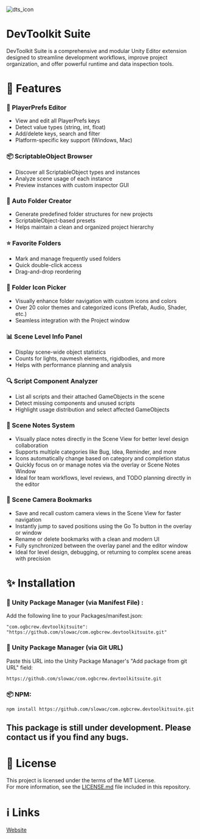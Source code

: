 ![dts_icon](https://github.com/user-attachments/assets/167952d4-fd3a-4c46-b84f-3b814d1c4f62)

# DevToolkit Suite

DevToolkit Suite is a comprehensive and modular Unity Editor extension designed to streamline development workflows, improve project organization, and offer powerful runtime and data inspection tools.

# 🔧 Features

### 🔐 PlayerPrefs Editor
- View and edit all PlayerPrefs keys
- Detect value types (string, int, float)
- Add/delete keys, search and filter
- Platform-specific key support (Windows, Mac)

### 📦 ScriptableObject Browser
- Discover all ScriptableObject types and instances
- Analyze scene usage of each instance
- Preview instances with custom inspector GUI

### 📁 Auto Folder Creator
- Generate predefined folder structures for new projects
- ScriptableObject-based presets
- Helps maintain a clean and organized project hierarchy

### ⭐ Favorite Folders
- Mark and manage frequently used folders
- Quick double-click access
- Drag-and-drop reordering

### 🎨 Folder Icon Picker
- Visually enhance folder navigation with custom icons and colors
- Over 20 color themes and categorized icons (Prefab, Audio, Shader, etc.)
- Seamless integration with the Project window

### 📊 Scene Level Info Panel
- Display scene-wide object statistics
- Counts for lights, navmesh elements, rigidbodies, and more
- Helps with performance planning and analysis

### 🔍 Script Component Analyzer
- List all scripts and their attached GameObjects in the scene
- Detect missing components and unused scripts
- Highlight usage distribution and select affected GameObjects

### 📝 Scene Notes System
- Visually place notes directly in the Scene View for better level design collaboration
- Supports multiple categories like Bug, Idea, Reminder, and more
- Icons automatically change based on category and completion status
- Quickly focus on or manage notes via the overlay or Scene Notes Window
- Ideal for team workflows, level reviews, and TODO planning directly in the editor

### 🎯 Scene Camera Bookmarks
- Save and recall custom camera views in the Scene View for faster navigation
- Instantly jump to saved positions using the Go To button in the overlay or window
- Rename or delete bookmarks with a clean and modern UI
- Fully synchronized between the overlay panel and the editor window
- Ideal for level design, debugging, or returning to complex scene areas with precision


#  ✨ Installation

### 🧩 Unity Package Manager (via Manifest File) :
Add the following line to your Packages/manifest.json:

``` "com.ogbcrew.devtoolkitsuite": "https://github.com/slowac/com.ogbcrew.devtoolkitsuite.git" ```

### 📃 Unity Package Manager (via Git URL)
Paste this URL into the Unity Package Manager's "Add package from git URL" field:

``` https://github.com/slowac/com.ogbcrew.devtoolkitsuite.git ```


### 📦 NPM:
``` npm install https://github.com/slowac/com.ogbcrew.devtoolkitsuite.git ```

## This package is still under development. Please contact us if you find any bugs.

# 📄 License

This project is licensed under the terms of the MIT License.  
For more information, see the [LICENSE.md](LICENSE.md) file included in this repository.

# ℹ️ Links

[Website](https://ogbcrew.com)




